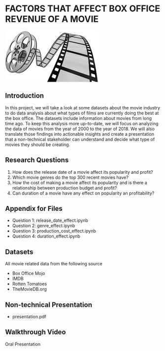 # FACTORS THAT AFFECT BOX OFFICE REVENUE OF A MOVIE 

![](industry.jpg)

## Introduction 

In this project, we will take a look at some datasets about the movie industry to do data analysis about what types of films are currently doing the best at the box office. The datasets include information about movies from long time ago. To keep this analysis more up-to-date, we will focus on analyzing the data of movies from the year of 2000 to the year of 2018. We will also translate those findings into actionable insights and create a presentation that a non-technical stakeholder can understand and decide what type of movies they should be creating.    

## Research Questions

1. How does the release date of a movie affect its popularity and profit?
2. Which movie genres do the top 300 recent movies have?
3. How the cost of making a movie affect its popularity and
   is there a relationship between production budget and profit?
4. Can duration of a movie have any effect on popularity an profitability?

## Appendix for Files

* Question 1: release_date_effect.ipynb
* Question 2: genre_effect.ipynb
* Question 3: production_cost_effect.ipynb
* Question 4: duration_effect.ipynb

## Datasets 

All movie related data from the following source

* Box Office Mojo
* IMDB
* Rotten Tomatoes
* TheMovieDB.org

## Non-technical Presentation

* presentation.pdf

## Walkthrough Video

<a heref="">Oral Presentation</a>
